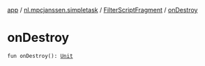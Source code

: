 [app](../../index.md) / [nl.mpcjanssen.simpletask](../index.md) / [FilterScriptFragment](index.md) / [onDestroy](.)

# onDestroy

`fun onDestroy(): `[`Unit`](https://kotlinlang.org/api/latest/jvm/stdlib/kotlin/-unit/index.html)